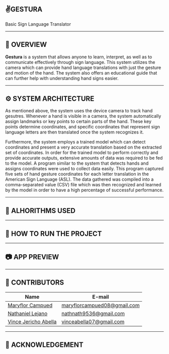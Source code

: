## ✌️**GESTURA**
Basic Sign Language Translator

---

## 📖 **OVERVIEW**

**Gestura** is a system that allows anyone to learn, interpret, as well as to communicate effectively through sign language. This system utilizes the camera which can provide hand language translations with just the gesture and motion of the hand. The system also offers an educational guide that can further help with understanding hand signs easier.

---

## ⚙️ **SYSTEM ARCHITECTURE**

As mentioned above, the system uses the device camera to track hand gesutres. Whenever a hand is visible in a camera, the system automatically assign landmarks or key points to certain parts of the hand. These key points determine coordinates, and specific coordinates that represent sign language letters are then translated once the system recognizes it. 

Furthermore, the system employs a trained model which can detect coordinates and present a very accurate translation based on the extracted set of coordinates. In order for the trained model to perform correctly and provide accurate outputs, extensive amounts of data was required to be fed to the model. A program similar to the system that detects hands and assigns coordinates were used to collect data easily. This program captured five sets of hand gesture coordinates for each letter translation in the American Sign Language (ASL). The data gathered was compiled into a comma-separated value (CSV) file which was then recognized and learned by the model in order to have a high percentage of successful performance. 

---

## 🧩 **ALHORITHMS USED**

---

## 📝 **HOW TO RUN THE PROJECT**


---

## 📷 **APP PREVIEW**

---

##  <a id = "contrib"> 👷‍ CONTRIBUTORS </a> <br>

| Name | E-mail |
| --- | --- |
| <a href = "https://github.com/maryflorrr">Maryflor Campued</a>| maryflorcampued08@gmail.com  |
| <a href = "https://github.com/Nathnath95"> Nathaniel Lejano</a>| nathnath9536@gmail.com |
| <a href = "https://github.com/VinceAbella"> Vince Jericho Abella </a>| vinceabella07@gmail.com |  

---

## 🤝 **ACKNOWLEDGEMENT**
